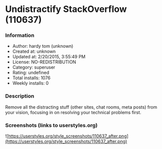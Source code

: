 # Undistractify StackOverflow (110637)

### Information
- Author: hardy tom (unknown)
- Created at: unknown
- Updated at: 2/20/2015, 3:55:49 PM
- License: NO-REDISTRIBUTION
- Category: superuser
- Rating: undefined
- Total installs: 1076
- Weekly installs: 0


### Description
Remove all the distracting stuff (other sites, chat rooms, meta posts) from your vision, focusing in on resolving your technical problems first.


### Screenshots (links to userstyles.org)
![https://userstyles.org/style_screenshots/110637_after.png](https://userstyles.org/style_screenshots/110637_after.png)


